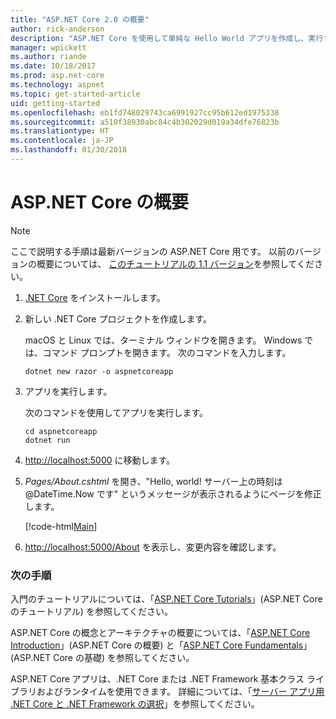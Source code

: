 ```yaml
---
title: "ASP.NET Core 2.0 の概要"
author: rick-anderson
description: "ASP.NET Core を使用して単純な Hello World アプリを作成し、実行する簡単なチュートリアルです。"
manager: wpickett
ms.author: riande
ms.date: 10/18/2017
ms.prod: asp.net-core
ms.technology: aspnet
ms.topic: get-started-article
uid: getting-started
ms.openlocfilehash: eb1fd748029743ca6991927cc95b612ed1975338
ms.sourcegitcommit: a510f38930abc84c4b302029d019a34dfe76823b
ms.translationtype: HT
ms.contentlocale: ja-JP
ms.lasthandoff: 01/30/2018
---
```

# <a name="get-started-with-aspnet-core"></a>ASP.NET Core の概要

> [!NOTE]
> ここで説明する手順は最新バージョンの ASP.NET Core 用です。 以前のバージョンの概要については、 [このチュートリアルの 1.1 バージョン](xref:getting-started-1.1)を参照してください。

1. [.NET Core](https://www.microsoft.com/net/core/) をインストールします。

2. 新しい .NET Core プロジェクトを作成します。

   macOS と Linux では、ターミナル ウィンドウを開きます。 Windows では、コマンド プロンプトを開きます。 次のコマンドを入力します。

    ```terminal
    dotnet new razor -o aspnetcoreapp
    ```
    
4. アプリを実行します。

    次のコマンドを使用してアプリを実行します。

    ```terminal
    cd aspnetcoreapp
    dotnet run
    ```

5. [http://localhost:5000](http://localhost:5000) に移動します。

6. *Pages/About.cshtml* を開き、"Hello, world! サーバー上の時刻は @DateTime.Now です" というメッセージが表示されるようにページを修正します。

    [!code-html[Main](getting-started/sample/getting-started/about.cshtml?highlight=9&range=1-9)]

7. [http://localhost:5000/About](http://localhost:5000/About) を表示し、変更内容を確認します。

### <a name="next-steps"></a>次の手順

入門のチュートリアルについては、「[ASP.NET Core Tutorials](tutorials/index.md)」(ASP.NET Core のチュートリアル) を参照してください。

ASP.NET Core の概念とアーキテクチャの概要については、「[ASP.NET Core Introduction](index.md)」(ASP.NET Core の概要) と「[ASP.NET Core Fundamentals](fundamentals/index.md)」(ASP.NET Core の基礎) を参照してください。

ASP.NET Core アプリは、.NET Core または .NET Framework 基本クラス ライブラリおよびランタイムを使用できます。 詳細については、「[サーバー アプリ用 .NET Core と .NET Framework の選択](https://docs.microsoft.com/dotnet/articles/standard/choosing-core-framework-server)」を参照してください。
